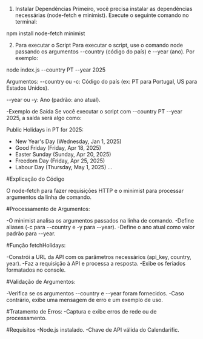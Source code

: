 1. Instalar Dependências
Primeiro, você precisa instalar as dependências necessárias (node-fetch e minimist). Execute o seguinte comando no terminal:

npm install node-fetch minimist

2. Para executar o Script
Para executar o script, use o comando node passando os argumentos --country (código do país) e --year (ano). Por exemplo:

node index.js --country PT --year 2025


Argumentos:
--country ou -c: Código do país (ex: PT para Portugal, US para Estados Unidos).

--year ou -y: Ano (padrão: ano atual).

-Exemplo de Saída
Se você executar o script com --country PT --year 2025, a saída será algo como:

Public Holidays in PT for 2025:
- New Year's Day (Wednesday, Jan 1, 2025)
- Good Friday (Friday, Apr 18, 2025)
- Easter Sunday (Sunday, Apr 20, 2025)
- Freedom Day (Friday, Apr 25, 2025)
- Labour Day (Thursday, May 1, 2025)
...

#Explicação do Código

 O node-fetch para fazer requisições HTTP e o minimist para processar argumentos da linha de comando.

#Processamento de Argumentos:

-O minimist analisa os argumentos passados na linha de comando.
-Define aliases (-c para --country e -y para --year).
-Define o ano atual como valor padrão para --year.

#Função fetchHolidays:

-Constrói a URL da API com os parâmetros necessários (api_key, country, year).
-Faz a requisição à API e processa a resposta.
-Exibe os feriados formatados no console.

#Validação de Argumentos:

-Verifica se os argumentos --country e --year foram fornecidos.
-Caso contrário, exibe uma mensagem de erro e um exemplo de uso.

#Tratamento de Erros:
-Captura e exibe erros de rede ou de processamento.

#Requisitos
-Node.js instalado.
-Chave de API válida do Calendarific.